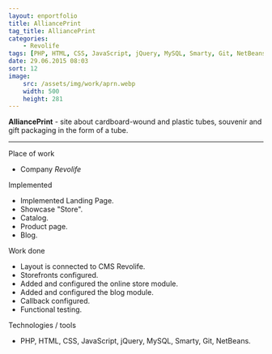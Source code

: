 ```yaml
---
layout: enportfolio
title: AlliancePrint
tag_title: AlliancePrint
categories:
    - Revolife
tags: [PHP, HTML, CSS, JavaScript, jQuery, MySQL, Smarty, Git, NetBeans]
date: 29.06.2015 08:03
sort: 12
image: 
    src: /assets/img/work/aprn.webp 
    width: 500
    height: 281
---
```


**AlliancePrint** - site about cardboard-wound and plastic tubes, souvenir and gift packaging in the form of a tube.

---

Place of work

* Company _Revolife_

Implemented

* Implemented Landing Page.
* Showcase "Store".
* Catalog.
* Product page.
* Blog.

Work done

* Layout is connected to CMS Revolife.
* Storefronts configured.
* Added and configured the online store module.
* Added and configured the blog module.
* Callback configured.
* Functional testing.

Technologies / tools

* PHP, HTML, CSS, JavaScript, jQuery, MySQL, Smarty, Git, NetBeans.

